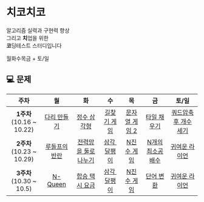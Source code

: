 # 치코치코
알고리즘 실력과 구현력 향상 <br>
그리고 **치**업을 위한 <br>
**코**딩테스트 스터디입니다

월화수목금 + 토/일

## 💻 문제

|주차|월|화|수|목|금|토/일|
|:---:|:---:|:---:|:---:|:---:|:---:|:---:|
|**1주차**<br> (10.16 ~ 10.22)|[다리 만들기](https://www.acmicpc.net/problem/2146)|[정수 삼각형](https://school.programmers.co.kr/learn/courses/30/lessons/43105)|[길찾기 게임](https://school.programmers.co.kr/learn/courses/30/lessons/42892)|[문자열 게임 2](https://www.acmicpc.net/problem/20437)|[타일 채우기](https://www.acmicpc.net/problem/2133)|[쿼드압축 후 개수 세기](https://school.programmers.co.kr/learn/courses/30/lessons/68936)
|**2주차**<br> (10.23 ~ 10.29)|[루돌프의 반란](https://www.codetree.ai/training-field/frequent-problems/problems/rudolph-rebellion/description?page=1&pageSize=20)|[전력망을 둘로 나누기](https://school.programmers.co.kr/learn/courses/30/lessons/86971)|[삼각 달팽이](https://school.programmers.co.kr/learn/courses/30/lessons/68645)|[N진수 게임](https://school.programmers.co.kr/learn/courses/30/lessons/17687)|[N개의 최소공배수](https://school.programmers.co.kr/learn/courses/30/lessons/12953)|[귀여운 라이언](https://noj.am/15565)
|**3주차**<br> (10.30 ~ 10.5)|[N-Queen](https://school.programmers.co.kr/learn/courses/30/lessons/12952)|[합승 택시 요금](https://school.programmers.co.kr/learn/courses/30/lessons/72413)|[삼각 달팽이](https://school.programmers.co.kr/learn/courses/30/lessons/68645)|[N진수 게임](https://school.programmers.co.kr/learn/courses/30/lessons/17687)|[단어 변환](https://school.programmers.co.kr/learn/courses/30/lessons/43163)|[귀여운 라이언](https://noj.am/15565)


